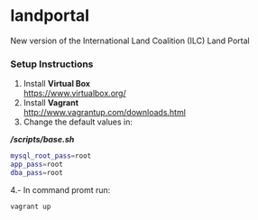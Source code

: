 landportal
==========

New version of the International Land Coalition (ILC) Land Portal

### Setup Instructions
1. Install **Virtual Box** <br/> https://www.virtualbox.org/
2. Install **Vagrant** <br/> http://www.vagrantup.com/downloads.html
3. Change the default values in: <br/>

**_/scripts/base.sh_** <br/>

```bash
mysql_root_pass=root
app_pass=root
dba_pass=root
```
4.- In command promt run: <br/>

```
vagrant up
```

